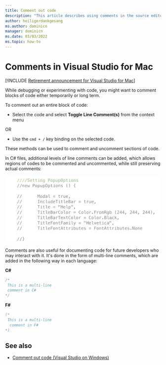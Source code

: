```yaml
---
title: Comment out code
description: "This article describes using comments in the source editor of Visual Studio for Mac"
author: heiligerdankgesang 
ms.author: dominicn
manager: dominicn
ms.date: 03/03/2022
ms.topic: how-to
---
```

# Comments in Visual Studio for Mac

 [!INCLUDE [Retirement announcement for Visual Studio for Mac](includes/vsmac-retirement.md)]

While debugging or experimenting with code, you might want to comment blocks of code either temporarily or long term.

To comment out an entire block of code:

* Select the code and select **Toggle Line Comment(s)** from the context menu

OR

* Use the `cmd + /` key binding on the selected code.

These methods can be used to comment and uncomment sections of code.

In C# files, additional levels of line comments can be added, which allows regions of codes to be commented and uncommented, while still preserving actual comments:

![multi-level comments](media/source-editor-image8.png)

Comments are also useful for documenting code for future developers who may interact with it. It's done in the form of multi-line comments, which are added in the following way in each language:

**C#**

```csharp
/*
 This is a multi-line
 comment in C#
*/
```

**F#**

```fsharp
(*
 This is a multi-line
  comment in F#
*)
```

## See also

- [Comment out code (Visual Studio on Windows)](/visualstudio/ide/quickstart-editor#comment-out-code)